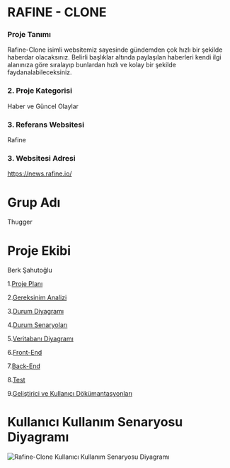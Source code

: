 # RAFINE - CLONE

### Proje Tanımı

Rafine-Clone isimli websitemiz sayesinde gündemden çok hızlı bir şekilde haberdar olacaksınız. Belirli başlıklar altında paylaşılan haberleri kendi ilgi alanınıza göre sıralayıp bunlardan hızlı ve kolay bir şekilde faydanalabileceksiniz.

### 2. Proje Kategorisi

Haber ve Güncel Olaylar

### 3. Referans Websitesi

Rafine

### 3. Websitesi Adresi

https://news.rafine.io/

# Grup Adı

Thugger

# Proje Ekibi

Berk Şahutoğlu

1.[Proje Planı](https://github.com/berksahutoglu/rafine-clone/wiki/Proje-Plan%C4%B1)

2.[Gereksinim Analizi](https://github.com/berksahutoglu/rafine-clone/wiki/Gereksinim-Analizi)

3.[Durum Diyagramı](https://github.com/berksahutoglu/rafine-clone/wiki/Durum-Diyagram%C4%B1)

4.[Durum Senaryoları](https://github.com/berksahutoglu/rafine-clone/wiki/Durum-Senaryolar%C4%B1)

5.[Veritabanı Diyagramı](https://github.com/berksahutoglu/rafine-clone/wiki/Veritaban%C4%B1-Diyagram%C4%B1)

6.[Front-End](https://github.com/berksahutoglu/rafine-clone/wiki/Front%E2%80%90End)

7.[Back-End](https://github.com/berksahutoglu/rafine-clone/wiki/Back%E2%80%90End)

8.[Test](https://github.com/berksahutoglu/rafine-clone/wiki/Test)

9.[Geliştirici ve Kullanıcı Dökümantasyonları](https://github.com/berksahutoglu/rafine-clone/wiki/Geli%C5%9Ftirici-ve-Kullan%C4%B1c%C4%B1-D%C3%B6k%C3%BCmantasyonlar%C4%B1)

# Kullanıcı Kullanım Senaryosu Diyagramı

![Rafine-Clone Kullanıcı Kullanım Senaryosu Diyagramı](Rafine-Clone%20Kullanıcı%20Kullanım%20Senaryosu%20Diyagramı.png)
